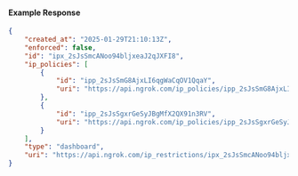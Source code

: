 <!-- Code generated for API Clients. DO NOT EDIT. -->

#### Example Response

```json
{
	"created_at": "2025-01-29T21:10:13Z",
	"enforced": false,
	"id": "ipx_2sJsSmcANoo94bljxeaJ2qJXFI8",
	"ip_policies": [
		{
			"id": "ipp_2sJsSmG8AjxLI6qgWaCqOV1QqaY",
			"uri": "https://api.ngrok.com/ip_policies/ipp_2sJsSmG8AjxLI6qgWaCqOV1QqaY"
		},
		{
			"id": "ipp_2sJsSgxrGeSyJBgMfX2QX91n3RV",
			"uri": "https://api.ngrok.com/ip_policies/ipp_2sJsSgxrGeSyJBgMfX2QX91n3RV"
		}
	],
	"type": "dashboard",
	"uri": "https://api.ngrok.com/ip_restrictions/ipx_2sJsSmcANoo94bljxeaJ2qJXFI8"
}
```
